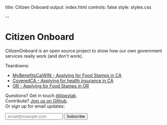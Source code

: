 title: Citizen Onboard
output: index.html
controls: false
style: styles.css

--

# Citizen Onboard
CitizenOnboard is an open source project to show how our own government services really work (and don't work).

Teardowns:
- [MyBenefitsCalWIN - Applying for Food Stamps in CA](calfresh)
- [CoveredCA - Applying for health insurance in CA ](coveredca)
- [OR - Applying for Food Stamps in OR ](OR)

Questions? Get in touch [@lippytak](http://twitter.com/lippytak).<br>
Contribute? [Join us on Github](https://github.com/codeforamerica/citizen-onboard).<br>
Or sign up for email updates:
<div class="email-group"> <form id="subscribe-form" method="post" action="http://tinyletter.com/CitizenOnboard">
    <input type="email" id="email" name="email" value="" placeholder=" email@example.com ">
    <button class="button" type="submit"> Subscribe </button>
</form>
</div>